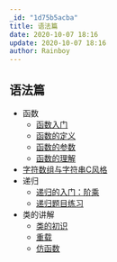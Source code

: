 ```yaml
---
_id: "1d75b5acba"
title: 语法篇
date: 2020-10-07 18:16
update: 2020-10-07 18:16
author: Rainboy
---
```



## 语法篇

 - 函数
   - [函数入门](https://www.bilibili.com/video/BV11A411J792/)
   - [函数的定义](https://www.bilibili.com/video/BV1p54y11723/)
   - [函数的参数](https://www.bilibili.com/video/BV1Ey4y1C7yx/)
   - [函数的理解](https://www.bilibili.com/video/BV1f5411j7YW/)
 - [字符数组与字符串C风格](https://www.bilibili.com/video/BV1b5411j7Jh/)
 - 递归
    - [递归的入门：阶乘](https://www.bilibili.com/video/BV1AT4y1w7Wt/)
    - [递归题目练习](https://www.bilibili.com/video/BV1u54y1C7H5/)
 - 类的讲解
    - [类的初识](https://www.bilibili.com/video/BV1Fy4y187X2/)
    - [重载](https://www.bilibili.com/video/BV1bD4y197ty/)
    - [仿函数](https://www.bilibili.com/video/BV1Vi4y177BS/)
